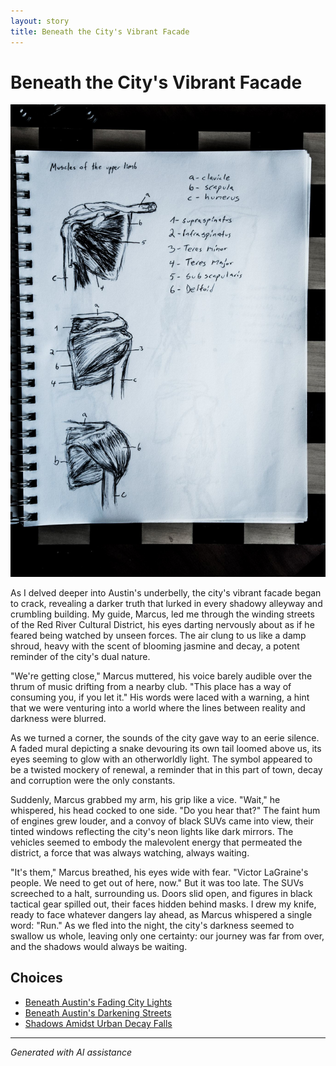 ```yaml
---
layout: story
title: Beneath the City's Vibrant Facade
---
```


# Beneath the City's Vibrant Facade

![Beneath the City's Vibrant Facade](/input_images/38.jpg)

As I delved deeper into Austin's underbelly, the city's vibrant facade began to crack, revealing a darker truth that lurked in every shadowy alleyway and crumbling building. My guide, Marcus, led me through the winding streets of the Red River Cultural District, his eyes darting nervously about as if he feared being watched by unseen forces. The air clung to us like a damp shroud, heavy with the scent of blooming jasmine and decay, a potent reminder of the city's dual nature.

"We're getting close," Marcus muttered, his voice barely audible over the thrum of music drifting from a nearby club. "This place has a way of consuming you, if you let it." His words were laced with a warning, a hint that we were venturing into a world where the lines between reality and darkness were blurred.

As we turned a corner, the sounds of the city gave way to an eerie silence. A faded mural depicting a snake devouring its own tail loomed above us, its eyes seeming to glow with an otherworldly light. The symbol appeared to be a twisted mockery of renewal, a reminder that in this part of town, decay and corruption were the only constants.

Suddenly, Marcus grabbed my arm, his grip like a vice. "Wait," he whispered, his head cocked to one side. "Do you hear that?" The faint hum of engines grew louder, and a convoy of black SUVs came into view, their tinted windows reflecting the city's neon lights like dark mirrors. The vehicles seemed to embody the malevolent energy that permeated the district, a force that was always watching, always waiting.

"It's them," Marcus breathed, his eyes wide with fear. "Victor LaGraine's people. We need to get out of here, now." But it was too late. The SUVs screeched to a halt, surrounding us. Doors slid open, and figures in black tactical gear spilled out, their faces hidden behind masks. I drew my knife, ready to face whatever dangers lay ahead, as Marcus whispered a single word: "Run." As we fled into the night, the city's darkness seemed to swallow us whole, leaving only one certainty: our journey was far from over, and the shadows would always be waiting.


## Choices

* [Beneath Austin's Fading City Lights](/stories/35)
* [Beneath Austin's Darkening Streets](/stories/65)
* [Shadows Amidst Urban Decay Falls](/stories/17)


---
*Generated with AI assistance*
